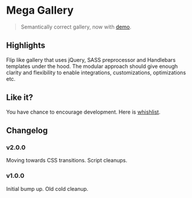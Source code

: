 # Mega Gallery

> Semantically correct gallery, now with [demo](http://dmi3y.github.io/mega-gallery/).

## Highlights

Flip like gallery that uses jQuery, SASS preprocessor and Handlebars templates under the hood. The modular approach should give enough clarity and flexibility to enable integrations, customizations, optimizations etc.

## Like it?

You have chance to encourage development. Here is [whishlist](http://www.amazon.com/gp/registry/wishlist/21E66K8CCFMBD/ref=cm_wl_huc_view).

## Changelog

### v2.0.0
Moving towards CSS transitions. Script cleanups.

### v1.0.0
Initial bump up. Old cold cleanup.
